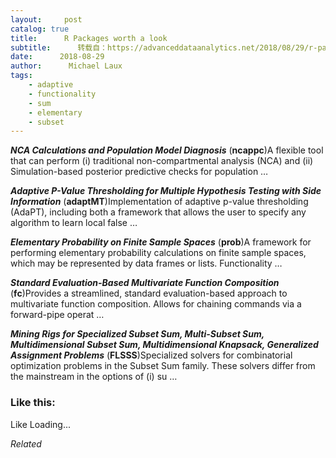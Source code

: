 ```yaml
---
layout:     post
catalog: true
title:      R Packages worth a look
subtitle:      转载自：https://advanceddataanalytics.net/2018/08/29/r-packages-worth-a-look-1257/
date:      2018-08-29
author:      Michael Laux
tags:
    - adaptive
    - functionality
    - sum
    - elementary
    - subset
---
```


***NCA Calculations and Population Model Diagnosis*** (**ncappc**)A flexible tool that can perform (i) traditional non-compartmental analysis (NCA) and (ii) Simulation-based posterior predictive checks for population …

***Adaptive P-Value Thresholding for Multiple Hypothesis Testing with Side Information*** (**adaptMT**)Implementation of adaptive p-value thresholding (AdaPT), including both a framework that allows the user to specify any algorithm to learn local false …

***Elementary Probability on Finite Sample Spaces*** (**prob**)A framework for performing elementary probability calculations on finite sample spaces, which may be represented by data frames or lists. Functionality …

***Standard Evaluation-Based Multivariate Function Composition*** (**fc**)Provides a streamlined, standard evaluation-based approach to multivariate function composition. Allows for chaining commands via a forward-pipe operat …

***Mining Rigs for Specialized Subset Sum, Multi-Subset Sum, Multidimensional Subset Sum, Multidimensional Knapsack, Generalized Assignment Problems*** (**FLSSS**)Specialized solvers for combinatorial optimization problems in the Subset Sum family. These solvers differ from the mainstream in the options of (i) su …





### Like this:

Like Loading...


*Related*

